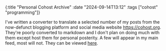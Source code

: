 {:title "Personal Cohost Archive"
 :date "2024-09-14T13:12"
 :tags ["cohost" "programming"]}

I've written a converter to translate a selected number of my posts from the now-defunct blogging platform and social media website <https://cohost.org>. They're poorly converted to markdown and I don't plan on doing much with them except host them for personal posterity. A few will appear in my main feed, most will not. They can be viewed [here](/cohost-archive.html).
